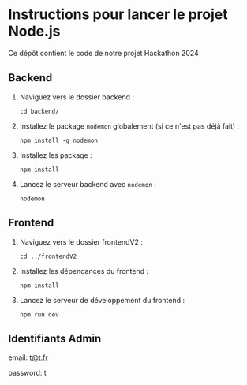 # Instructions pour lancer le projet Node.js

Ce dépôt contient le code de notre projet Hackathon 2024

## Backend

1. Naviguez vers le dossier backend :
    ```
    cd backend/
    ```

2. Installez le package `nodemon` globalement (si ce n'est pas déjà fait) :
    ```
    npm install -g nodemon
    ```

3. Installez les package :
    ```
    npm install 
    ```

4. Lancez le serveur backend avec `nodemon` :
    ```
    nodemon
    ```

## Frontend

1. Naviguez vers le dossier frontendV2 :
    ```
    cd ../frontendV2
    ```

2. Installez les dépendances du frontend :
    ```
    npm install
    ```

3. Lancez le serveur de développement du frontend :
    ```
    npm run dev
    ```
## Identifiants Admin

email: t@t.fr

password: t


    
